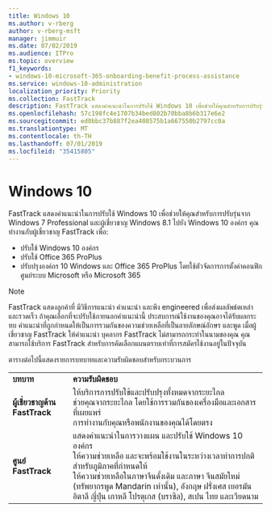```yaml
---
title: Windows 10
ms.author: v-rberg
author: v-rberg-msft
manager: jimmuir
ms.date: 07/02/2019
ms.audience: ITPro
ms.topic: overview
f1_keywords:
- windows-10-microsoft-365-onboarding-benefit-process-assistance
ms.service: windows-10-administration
localization_priority: Priority
ms.collection: FastTrack
description: FastTrack แสดงคำแนะนำในการปรับใช้ Windows 10 เพื่อช่วยให้คุณสำหรับการปรับรุ่นจาก Windows 7 Professional และผู้เชี่ยวชาญ Windows 8.1 ไปยัง Windows 10 องค์กร
ms.openlocfilehash: 57c198fc4e1707b34bed802b70bba8b6b317e6e2
ms.sourcegitcommit: ed0bbc37b887f2ea408575b1a667550b2797cc0a
ms.translationtype: MT
ms.contentlocale: th-TH
ms.lasthandoff: 07/01/2019
ms.locfileid: "35415805"
---
```

# <a name="windows-10"></a>Windows 10

FastTrack แสดงคำแนะนำในการปรับใช้ Windows 10 เพื่อช่วยให้คุณสำหรับการปรับรุ่นจาก Windows 7 Professional และผู้เชี่ยวชาญ Windows 8.1 ไปยัง Windows 10 องค์กร คุณทำงานกับผู้เชี่ยวชาญ FastTrack เพื่อ:

- ปรับใช้ Windows 10 องค์กร
- ปรับใช้ Office 365 ProPlus 
- ปรับปรุงองค์กร 10 Windows และ Office 365 ProPlus โดยใช้ตัวจัดการการตั้งค่าคอนฟิกศูนย์ระบบ Microsoft หรือ Microsoft 365
  
> [!NOTE]
> FastTrack แสดงลูกค้าที่ มีวิธีการแนะนำ คำแนะนำ และพึง engineered เพื่อส่งผลลัพธ์ตเหล่า และรวดเร็ว ถ้าคุณเลือกที่จะปรับใช้ภายนอกคำแนะนำนี้ ประสบการณ์ใช้งานของคุณอาจได้รับผลกระทบ คำแนะนำที่ถูกกำหนดให้เป็นการรวมกันของความช่วยเหลือที่เป็นลายลักษณ์อักษร และพูด เมื่อผู้เชี่ยวชาญ FastTrack ให้คำแนะนำ บุคลากร FastTrack ไม่สามารถกระทำในนามของคุณ คุณสามารถใช้บริการ FastTrack สำหรับการคัดเลือกแผนตราบเท่าที่การสมัครใช้งานอยู่ในปัจจุบัน  
    
ตารางต่อไปนี้แสดงรายการบทบาทและความรับผิดชอบสำหรับกระบวนการ

|||
|:-----|:-----|
|**บทบาท** <br/> |**ความรับผิดชอบ** <br/> |
|**ผู้เชี่ยวชาญด้าน FastTrack** <br/> |ให้บริการการปรับใช้และปรับปรุงทั้งหมดจากระยะไกล  <br/> ช่วยคุณจากระยะไกล โดยใช้การรวมกันของเครื่องมือและเอกสารที่เผยแพร่ <br/> การทำงานกับคุณหรือพนักงานของคุณได้โดยตรง|
|**ศูนย์ FastTrack**  <br/> |แสดงคำแนะนำในการวางแผน และปรับใช้ Windows 10 องค์กร   <br/> ให้ความช่วยเหลือ และจะพร้อมใช้งานในระหว่างเวลาทำการปกติสำหรับภูมิภาคที่กำหนดให้ <br/> ให้ความช่วยเหลือในภาษาจีนดั้งเดิม และภาษา จีนสมัยใหม่ (ทรัพยากรพูด Mandarin เท่านั้น), อังกฤษ ฝรั่งเศส เยอรมัน อิตาลี ญี่ปุ่น เกาหลี โปรตุเกส (บราซิล), สเปน ไทย และเวียดนาม|
 

 